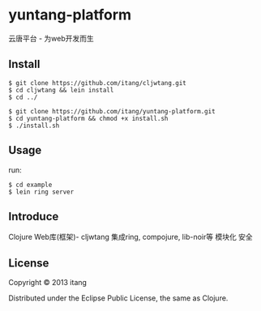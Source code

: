 # yuntang-platform

云唐平台 - 为web开发而生

## Install

    $ git clone https://github.com/itang/cljwtang.git
    $ cd cljwtang && lein install
    $ cd ../

    $ git clone https://github.com/itang/yuntang-platform.git
    $ cd yuntang-platform && chmod +x install.sh
    $ ./install.sh

## Usage

run:

    $ cd example
    $ lein ring server

## Introduce

Clojure Web库(框架)- cljwtang
  集成ring, compojure, lib-noir等
模块化
安全

## License

Copyright © 2013 itang

Distributed under the Eclipse Public License, the same as Clojure.
